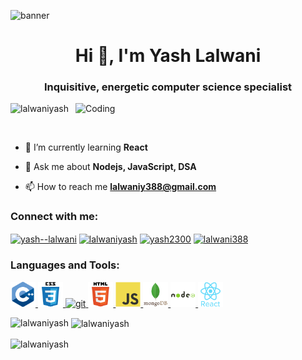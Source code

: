 <img src='[https://storage.googleapis.com/gweb-uniblog-publish-prod/original_images/Dino_non-birthday_version.gif](https://storage.googleapis.com/gweb-uniblog-publish-prod/original_images/download.gif)' alt="banner"></img>
<h1 align="center">Hi 👋, I'm Yash Lalwani</h1>
<h3 align="center">Inquisitive, energetic computer science specialist</h3>
<img align="right" alt="Coding" width="400" src="https://www.iihglobal.com/wp-content/uploads/2019/02/dcsad.gif">

<p align="left"> <img src="https://komarev.com/ghpvc/?username=lalwaniyash&label=Profile%20views&color=0e75b6&style=flat" alt="lalwaniyash" /> </p>

<p align="left"> <a href="https://twitter.com/" target="blank"><img src="https://img.shields.io/twitter/follow/?logo=twitter&style=for-the-badge" alt="" /></a> </p>

- 🌱 I’m currently learning **React**

- 💬 Ask me about **Nodejs, JavaScript, DSA**

- 📫 How to reach me **lalwaniy388@gmail.com**

<h3 align="left">Connect with me:</h3>
<p align="left">
<a href="https://linkedin.com/in/yash--lalwani" target="blank"><img align="center" src="https://raw.githubusercontent.com/rahuldkjain/github-profile-readme-generator/master/src/images/icons/Social/linked-in-alt.svg" alt="yash--lalwani" height="30" width="40" /></a>
<a href="https://codesandbox.com/lalwaniyash" target="blank"><img align="center" src="https://raw.githubusercontent.com/rahuldkjain/github-profile-readme-generator/master/src/images/icons/Social/codesandbox.svg" alt="lalwaniyash" height="30" width="40" /></a>
<a href="https://www.leetcode.com/yash2300" target="blank"><img align="center" src="https://raw.githubusercontent.com/rahuldkjain/github-profile-readme-generator/master/src/images/icons/Social/leet-code.svg" alt="yash2300" height="30" width="40" /></a>
<a href="https://auth.geeksforgeeks.org/user/lalwani388" target="blank"><img align="center" src="https://raw.githubusercontent.com/rahuldkjain/github-profile-readme-generator/master/src/images/icons/Social/geeks-for-geeks.svg" alt="lalwani388" height="30" width="40" /></a>
</p>

<h3 align="left">Languages and Tools:</h3>
<p align="left"> <a href="https://www.w3schools.com/cpp/" target="_blank" rel="noreferrer"> <img src="https://raw.githubusercontent.com/devicons/devicon/master/icons/cplusplus/cplusplus-original.svg" alt="cplusplus" width="40" height="40"/> </a> <a href="https://www.w3schools.com/css/" target="_blank" rel="noreferrer"> <img src="https://raw.githubusercontent.com/devicons/devicon/master/icons/css3/css3-original-wordmark.svg" alt="css3" width="40" height="40"/> </a> <a href="https://git-scm.com/" target="_blank" rel="noreferrer"> <img src="https://www.vectorlogo.zone/logos/git-scm/git-scm-icon.svg" alt="git" width="40" height="40"/> </a> <a href="https://www.w3.org/html/" target="_blank" rel="noreferrer"> <img src="https://raw.githubusercontent.com/devicons/devicon/master/icons/html5/html5-original-wordmark.svg" alt="html5" width="40" height="40"/> </a> <a href="https://developer.mozilla.org/en-US/docs/Web/JavaScript" target="_blank" rel="noreferrer"> <img src="https://raw.githubusercontent.com/devicons/devicon/master/icons/javascript/javascript-original.svg" alt="javascript" width="40" height="40"/> </a> <a href="https://www.mongodb.com/" target="_blank" rel="noreferrer"> <img src="https://raw.githubusercontent.com/devicons/devicon/master/icons/mongodb/mongodb-original-wordmark.svg" alt="mongodb" width="40" height="40"/> </a> <a href="https://nodejs.org" target="_blank" rel="noreferrer"> <img src="https://raw.githubusercontent.com/devicons/devicon/master/icons/nodejs/nodejs-original-wordmark.svg" alt="nodejs" width="40" height="40"/> </a> <a href="https://reactjs.org/" target="_blank" rel="noreferrer"> <img src="https://raw.githubusercontent.com/devicons/devicon/master/icons/react/react-original-wordmark.svg" alt="react" width="40" height="40"/> </a> </p>

<p><img align="left" src="https://github-readme-stats.vercel.app/api/top-langs?username=lalwaniyash&show_icons=true&locale=en&layout=compact" alt="lalwaniyash" /></p>

<p>&nbsp;<img align="center" src="https://github-readme-stats.vercel.app/api?username=lalwaniyash&show_icons=true&locale=en" alt="lalwaniyash" /></p>

<p><img align="center" src="https://github-readme-streak-stats.herokuapp.com/?user=lalwaniyash&" alt="lalwaniyash" /></p>
